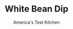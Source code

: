 ---
layout: ../../layouts/MarkdownPostLayout.astro
title: White Bean Dip
author: America's Test Kitchen
pubDate: 2023-03-15
description: "This easy dip is perfect with crudites or crackers."
image_url: https://res.cloudinary.com/hksqkdlah/image/upload/ar_1:1,c_fill,dpr_2.0,f_auto,fl_lossy.progressive.strip_profile,g_faces:auto,q_auto:low,w_344/SFS_WhiteBeanDip-26_f1uum3
tags: ["Side Dishes","Beans"]
calories: 2257
protein: 17
carbohydrates: 46
fats: 
fiber: 11
ingredients: ["1 1/2 tablespoons, table salt for brining","1 pound, dried cannellini beans, picked over and rinsed","1 tablespoon plus ¼ teaspoon, table salt, divided","6 tablespoons, extra-virgin olive oil, divided, plus extra for drizzling","3 , garlic cloves, sliced thin","6 , fresh sage leaves","1/4 teaspoon, red pepper flakes","1 tablespoon, lemon juice","1 tablespoon, chopped fresh parsley"]
serves: 6
time: "1¾ hours, plus 8 hours brining"
instructions: ["Dissolve 1½ tablespoons salt in 2 quarts cold water in large container. Add beans and soak at room temperature for at least 8 hours or up to 24 hours.","Drain beans in colander and rinse well. Combine beans, 10 cups fresh water, and 1 tablespoon salt in Dutch oven and bring to boil over high heat. Reduce heat to medium and cook at gentle simmer until beans are barely al dente, 40 to 50 minutes. (During simmer, bubbles should just break surface of water.)","Turn off heat, cover pot, and let beans steep until tender, 20 to 30 minutes. Drain beans in colander. (Beans can be refrigerated in airtight container for up to 3 days. Alternatively, beans can be cooled, transferred to zipper-lock bags, and frozen for up to 1 month.)","Combine 4 tablespoons oil and garlic in 12-inch nonstick skillet and cook over medium heat until garlic begins to brown lightly at edges, about 3 minutes.","Add sage and pepper flakes and cook until fragrant, about 30 seconds. Add 3½ cups beans (reserve remainder for another use) and remaining ¼ teaspoon salt and cook until just heated through, about 2 minutes.","Combine beans, 5 tablespoons water, lemon juice, and remaining 2 tablespoons oil in food processor and process until smooth, about 2 minutes, scraping down sides of bowl as needed.","Transfer bean dip to shallow serving dish and spread into even layer. Drizzle liberally with extra oil and sprinkle with parsley. Serve."]
nutrition: ["1377 mg Potassium","230 mg Phosphorus","200 mg Calcium","8 mg Iron","148 mg Magnesium","218 mg Sodium","2 mg Zinc","14 g Fat","9 g Monounsaturated","1 g Polyunsaturated","2 mg Vitamin C","2 g Saturated","11 g Fiber","297 µg Folate (food)","1 g Sugars","39 µg Vitamin K","11 g Water","46 g Carbs","297 µg Folate equivalent (total)","17 g Protein","2 mg Vitamin E","6 µg Vitamin A","376 kcal Energy","2257 calories"]
notes: "Note that the beans need to be soaked for at least 8 hours before cooking. The texture of this dip can vary depending on the beans. If it seems too thick in the food processor, add extra water 1 tablespoon at a time, and adjust the seasoning at the end if necessary. Serve with crudites, crackers, or bread."
---